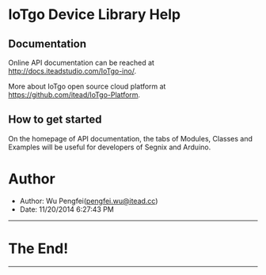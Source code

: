 # IoTgo Device Library Help

## Documentation

Online API documentation can be reached at <http://docs.iteadstudio.com/IoTgo-ino/>.

More about IoTgo open source cloud platform at https://github.com/itead/IoTgo-Platform.

## How to get started

On the homepage of API documentation, the tabs of Modules, Classes and Examples 
will be useful for developers of Segnix and Arduino. 

# Author

  - Author: Wu Pengfei(pengfei.wu@itead.cc)
  - Date: 11/20/2014 6:27:43 PM 


-------------------------------------------------------------------------------

# The End!

-------------------------------------------------------------------------------
